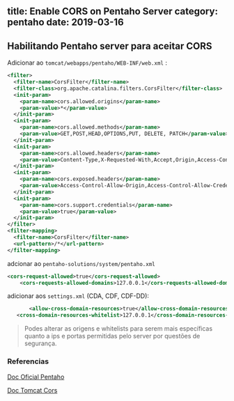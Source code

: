 title: Enable CORS on Pentaho Server
category: pentaho
date: 2019-03-16
------------------------------------

## Habilitando Pentaho server para aceitar CORS

Adicionar ao `tomcat/webapps/pentaho/WEB-INF/web.xml` : 

```xml
<filter>
  <filter-name>CorsFilter</filter-name>
  <filter-class>org.apache.catalina.filters.CorsFilter</filter-class>
  <init-param>
    <param-name>cors.allowed.origins</param-name>
    <param-value>*</param-value>
  </init-param>
  <init-param>
    <param-name>cors.allowed.methods</param-name>
    <param-value>GET,POST,HEAD,OPTIONS,PUT, DELETE, PATCH</param-value>
  </init-param>
  <init-param>
    <param-name>cors.allowed.headers</param-name>
    <param-value>Content-Type,X-Requested-With,Accept,Origin,Access-Control-Request-Method,Access-Control-Request-Headers,Connection,Host,authorization</param-value>
  </init-param>
  <init-param>
    <param-name>cors.exposed.headers</param-name>
    <param-value>Access-Control-Allow-Origin,Access-Control-Allow-Credentials</param-value>
  </init-param>
  <init-param>
    <param-name>cors.support.credentials</param-name>
    <param-value>true</param-value>
  </init-param>
</filter>
<filter-mapping>
  <filter-name>CorsFilter</filter-name>
  <url-pattern>/*</url-pattern>
</filter-mapping>
```

adcionar ao `pentaho-solutions/system/pentaho.xml`

```xml
<cors-request-allowed>true</cors-request-allowed>
	<cors-requests-allowed-domains>127.0.0.1</cors-requests-allowed-domains> 
```

adicionar aos `settings.xml`  (CDA, CDF, CDF-DD):

```xml
	   <allow-cross-domain-resources>true</allow-cross-domain-resources> 
   <cross-domain-resources-whitelist>127.0.0.1</cross-domain-resources-whitelist>
```


> Podes alterar as origens e whitelists para serem mais específicas quanto a ips e portas permitidas pelo server por questões de segurança.


### Referencias 

[Doc Oficial Pentaho](https://help.pentaho.com/Documentation/8.2/Products/CTools/CDE_Advanced_Solutions#section_15)

[Doc Tomcat Cors](https://tomcat.apache.org/tomcat-8.5-doc/config/filter.html)

